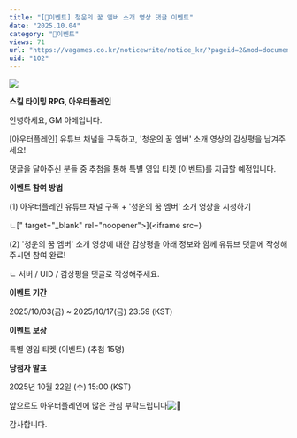 ```yaml
---
title: "[🎉이벤트] 청운의 꿈 엠버 소개 영상 댓글 이벤트"
date: "2025.10.04"
category: "🎉이벤트"
views: 71
url: "https://vagames.co.kr/noticewrite/notice_kr/?pageid=2&mod=document&uid=102"
uid: "102"
---
```


![](/images/news/live/kr/102-169728cd.png)

**스킬 타이밍 RPG, 아우터플레인**

안녕하세요, GM 아메입니다.

  

\[아우터플레인\] 유튜브 채널을 구독하고, '청운의 꿈 엠버' 소개 영상의 감상평을 남겨주세요!

댓글을 달아주신 분들 중 추첨을 통해 특별 영입 티켓 (이벤트)를 지급할 예정입니다.

  

**이벤트 참여 방법**

(1) 아우터플레인 유튜브 채널 구독 + '청운의 꿈 엠버' 소개 영상을 시청하기

ㄴ[" target="\_blank" rel="noopener">](<iframe src=)

  

(2) '청운의 꿈 엠버' 소개 영상에 대한 감상평을 아래 정보와 함께 유튜브 댓글에 작성해주시면 참여 완료!

ㄴ 서버 / UID / 감상평을 댓글로 작성해주세요.

  

**이벤트 기간**

2025/10/03(금) ~ 2025/10/17(금) 23:59 (KST)

  

**이벤트 보상**

특별 영입 티켓 (이벤트) (추첨 15명)

  

**당첨자 발표**

2025년 10월 22일 (수) 15:00 (KST)

  

앞으로도 아우터플레인에 많은 관심 부탁드립니다![💖](/images/news/live/kr/130-47b68f24.svg)

감사합니다.